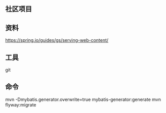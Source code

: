 ## 社区项目

## 资料
https://spring.io/guides/gs/serving-web-content/

## 工具
git

## 命令
mvn -Dmybatis.generator.overwrite=true mybatis-generator:generate
mvn flyway:migrate
